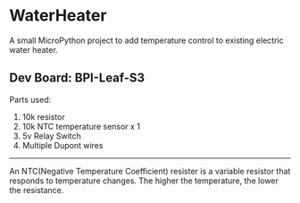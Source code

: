 # WaterHeater
A small MicroPython project to add temperature control to existing electric water heater.

Dev Board: 
BPI-Leaf-S3
----
Parts used: 
1. 10k resistor
2. 10k NTC temperature sensor x 1
3. 5v Relay Switch
4. Multiple Dupont wires
----

An NTC(Negative Temperature Coefficient) resister is a variable resistor that responds to temperature changes.  The higher the temperature, the lower the resistance. 
